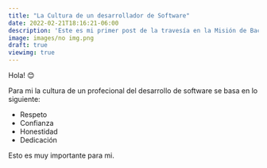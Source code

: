 ```yaml
---
title: "La Cultura de un desarrollador de Software"
date: 2022-02-21T18:16:21-06:00
description: 'Este es mi primer post de la travesía en la Misión de Backend con Node JS de Launch X.'
image: images/no img.png
draft: true
viewimg: true
---
```


Hola! 😊

Para mi la cultura de un profecional del desarrollo de software se basa en lo siguiente:

- Respeto
- Confianza
- Honestidad
- Dedicación

Esto es muy importante para mi.

